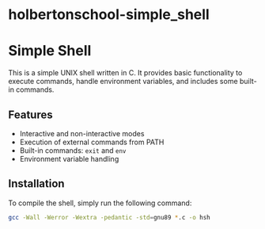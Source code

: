 # holbertonschool-simple_shell

# Simple Shell

This is a simple UNIX shell written in C. It provides basic functionality to execute commands, handle environment variables, and includes some built-in commands.

## Features

- Interactive and non-interactive modes
- Execution of external commands from PATH
- Built-in commands: `exit` and `env`
- Environment variable handling

## Installation

To compile the shell, simply run the following command:

```sh
gcc -Wall -Werror -Wextra -pedantic -std=gnu89 *.c -o hsh

